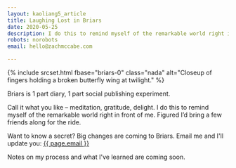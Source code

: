 ```yaml
---
layout: kaoliang5_article
title: Laughing Lost in Briars
date: 2020-05-25
description: I do this to remind myself of the remarkable world right in front of me.
robots: norobots
email: hello@zachmccabe.com

---
```


{% include srcset.html fbase="briars-0" class="nada" alt="Closeup of fingers holding a broken butterfly wing at twilight." %}

Briars is 1 part diary, 1 part social publishing experiment.

Call it what you like – meditation, gratitude, delight. I do this to remind myself of the remarkable world right in front of me. Figured I’d bring a few friends along for the ride.

Want to know a secret? Big changes are coming to Briars. Email me and I'll update you: <a href="mailto:hello@zachmccabe.com?Subject=Tell%20me%20your%20secret">{{ page.email }}</a>

Notes on my process and what I've learned are coming soon.

